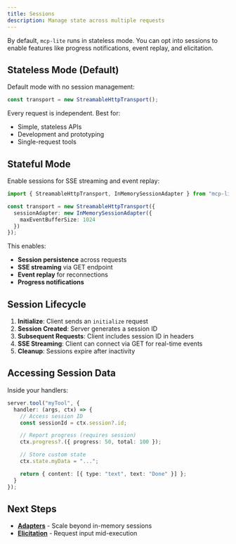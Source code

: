 ```yaml
---
title: Sessions
description: Manage state across multiple requests
---
```


By default, `mcp-lite` runs in stateless mode. You can opt into sessions to enable features like progress notifications, event replay, and elicitation.

## Stateless Mode (Default)

Default mode with no session management:

```typescript
const transport = new StreamableHttpTransport();
```

Every request is independent. Best for:
- Simple, stateless APIs
- Development and prototyping
- Single-request tools

## Stateful Mode

Enable sessions for SSE streaming and event replay:

```typescript
import { StreamableHttpTransport, InMemorySessionAdapter } from "mcp-lite";

const transport = new StreamableHttpTransport({
  sessionAdapter: new InMemorySessionAdapter({
    maxEventBufferSize: 1024
  })
});
```

This enables:
- **Session persistence** across requests
- **SSE streaming** via GET endpoint
- **Event replay** for reconnections
- **Progress notifications**

## Session Lifecycle

1. **Initialize**: Client sends an `initialize` request
2. **Session Created**: Server generates a session ID
3. **Subsequent Requests**: Client includes session ID in headers
4. **SSE Streaming**: Client can connect via GET for real-time events
5. **Cleanup**: Sessions expire after inactivity

## Accessing Session Data

Inside your handlers:

```typescript
server.tool("myTool", {
  handler: (args, ctx) => {
    // Access session ID
    const sessionId = ctx.session?.id;

    // Report progress (requires session)
    ctx.progress?.({ progress: 50, total: 100 });

    // Store custom state
    ctx.state.myData = "...";

    return { content: [{ type: "text", text: "Done" }] };
  }
});
```

## Next Steps

- [**Adapters**](/mcp-lite/features/adapters) - Scale beyond in-memory sessions
- [**Elicitation**](/mcp-lite/advanced/elicitation) - Request input mid-execution
